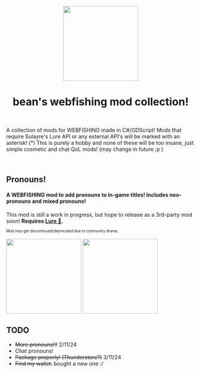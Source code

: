 <p align="center">
<img src="https://github.com/user-attachments/assets/027c8278-df3d-4c2d-9a1b-6324732385ec" height=200px width=200px>
</p>

<h1 align="center">
  bean's webfishing mod collection!
</h1>
<br>

<p>A collection of mods for WEBFISHING made in C#/GDScript! Mods that require Sulayre's Lure API or any external API's will be marked with an asterisk! (*)
This is purely a hobby and none of these will be too insane, just simple cosmetic and chat QoL mods! (may change in future ;p )</p>
<br>

## Pronouns!
#### A WEBFISHING mod to add pronouns to in-game titles! Includes neo-pronouns and mixed pronouns!

This mod is still a work in progress, but hope to release as a 3rd-party mod soon! **Requires [Lure 🦞](https://github.com/Sulayre/WebfishingLure).**

<sup><sub>Mod *may* get discontinued/deprecated due to community drama.</sub></sup>

<p>
<img src="https://github.com/user-attachments/assets/2910cc5a-6e8f-43c3-a295-7b3ec7aabde7" height=200px width=200px>
<img src="https://github.com/user-attachments/assets/7a7fda7b-7cb8-4c95-8557-237688444300" height=200px width=200px>
</p>


## TODO
- ~~More pronouns!!!~~ 2/11/24
- Chat pronouns!
- ~~Package properly! (Thunderstore?)~~ 3/11/24
- ~~Find my wallet.~~ bought a new one :/

